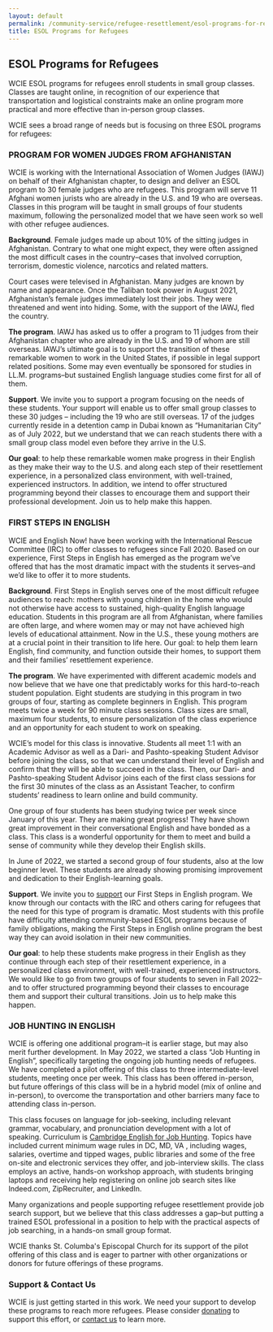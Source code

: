 ```yaml
---
layout: default
permalink: /community-service/refugee-resettlement/esol-programs-for-refugees
title: ESOL Programs for Refugees
---
```

<section markdown="1">

## ESOL Programs for Refugees

WCIE ESOL programs for refugees enroll students in small group classes. Classes are taught online, in recognition of our experience that transportation and logistical constraints make an online program more practical and more effective than in-person group classes.

WCIE sees a broad range of needs but is focusing on three ESOL programs for refugees:

### PROGRAM FOR WOMEN JUDGES FROM AFGHANISTAN

WCIE is working with the International Association of Women Judges (IAWJ) on behalf of their Afghanistan chapter, to design and deliver an ESOL program to 30 female judges who are refugees. This program will serve 11 Afghani women jurists who are already in the U.S. and 19 who are overseas. Classes in this program will be taught in small groups of four students maximum, following the personalized model that we have seen work so well with other refugee audiences.

**Background**. Female judges made up about 10% of the sitting judges in Afghanistan. Contrary to what one might expect, they were often assigned the most difficult cases in the country–cases that involved corruption, terrorism, domestic violence, narcotics and
related matters.

Court cases were televised in Afghanistan. Many judges are known by name and appearance. Once the Taliban took power in August 2021, Afghanistan’s female judges immediately lost their jobs. They were threatened and went into hiding. Some, with the support of the IAWJ, fled the country.

**The program**. IAWJ has asked us to offer a program to 11 judges from their Afghanistan chapter who are already in the U.S. and 19 of whom are still overseas. IAWJ’s ultimate goal is to support the transition of these remarkable women to work in the United States, if possible in legal support related positions. Some may even eventually be sponsored for studies in LL.M. programs–but sustained English language studies come first for all of them.

**Support**. We invite you to support a program focusing on the needs of these students. Your support will enable us to offer small group classes to these 30 judges – including the 19 who are still overseas. 17 of the judges currently reside in a detention camp in Dubai known as “Humanitarian City” as of July 2022, but we understand that we can reach students there with a small group class model even before they arrive in the U.S.

**Our goal**: to help these remarkable women make progress in their English as they make their way to the U.S. and along each step of their resettlement experience, in a personalized class environment, with well-trained, experienced instructors. In addition, we intend to offer structured programming beyond their classes to encourage them and support their professional development. Join us to help make this happen.

### FIRST STEPS IN ENGLISH

WCIE and English Now! have been working with the International Rescue Committee (IRC) to offer classes to refugees since Fall 2020. Based on our experience, First Steps in English has emerged as the program we’ve offered that has the most dramatic impact with the students it serves–and we’d like to offer it to more students.

**Background**. First Steps in English serves one of the most difficult refugee audiences to reach: mothers with young children in the home who would not otherwise have access to sustained, high-quality English language education. Students in this program are all from Afghanistan, where families are often large, and where women may or may not have achieved high levels of educational attainment. Now in the U.S., these young mothers are at a crucial point in their transition to life here. Our goal: to help them learn English, find community, and function outside their homes, to support them and their families’ resettlement experience.

**The program**. We have experimented with different academic models and now believe that we have one that predictably works for this hard-to-reach student population. Eight students are studying in this program in two groups of four, starting as complete beginners in English. This program meets twice a week for 90 minute class sessions. Class sizes are small, maximum four students, to ensure personalization of the class experience and an opportunity for each student to work on speaking.

WCIE’s model for this class is innovative. Students all meet 1:1 with an Academic Advisor as well as a Dari- and Pashto-speaking Student Advisor before joining the class, so that we can understand their level of English and confirm that they will be able to succeed in the class. Then, our Dari- and Pashto-speaking Student Advisor joins each of the first class sessions for the first 30 minutes of the class as an Assistant Teacher, to confirm students’ readiness to learn online and build community.

One group of four students has been studying twice per week since January of this year. They are making great progress! They have shown great improvement in their conversational English and have bonded as a class. This class is a wonderful opportunity for them to meet and build a sense of community while they develop their English skills.

In June of 2022, we started a second group of four students, also at the low beginner level. These students are already showing promising improvement and dedication to their English-learning goals.

**Support**. We invite you to [support](/support) our First Steps in English program. We know through our contacts with the IRC and others caring for refugees that the need for this type of program is dramatic. Most students with this profile have difficulty attending community-based ESOL programs because of family obligations, making the First Steps in English online program the best way they can avoid isolation in their new communities.

**Our goal**: to help these students make progress in their English as they continue through each step of their resettlement experience, in a personalized class environment, with well-trained, experienced instructors. We would like to go from two groups of four students to seven in Fall 2022–and to offer structured programming beyond their classes to encourage them and support their cultural transitions. Join us to help make this happen.

### JOB HUNTING IN ENGLISH

WCIE is offering one additional program–it is earlier stage, but may also merit further development. In May 2022, we started a class “Job Hunting in English”, specifically targeting the ongoing job hunting needs of refugees. We have completed a pilot offering of this class to three intermediate-level students, meeting once per week. This class has been offered in-person, but future offerings of this class will be in a hybrid model (mix of online and in-person), to overcome the transportation and other barriers many face to attending class in-person.

This class focuses on language for job-seeking, including relevant grammar, vocabulary, and pronunciation development with a lot of speaking. Curriculum is [Cambridge English for Job Hunting](https://www.cambridge.es/en/catalogue/business-english/other-titles/cambridge-english-for/job-hunting). Topics have included current minimum wage rules in DC, MD, VA , including wages, salaries, overtime and tipped wages, public libraries and some of the free on-site and electronic services they offer, and job-interview skills. The class employs an active, hands-on workshop approach, with students bringing laptops and receiving help registering on online job search sites like Indeed.com, ZipRecruiter, and LinkedIn.

Many organizations and people supporting refugee resettlement provide job search support, but we believe that this class addresses a gap–but putting a trained ESOL professional in a position to help with the practical aspects of job searching, in a hands-on small group format.

WCIE thanks St. Columba's Episcopal Church for its support of the pilot offering of this class and is eager to partner with other organizations or donors for future offerings of these programs.

### Support & Contact Us

WCIE is just getting started in this work. We need your support to develop these programs to reach more refugees. Please consider [donating](/support) to support this effort, or [contact us](/contact) to learn more.
